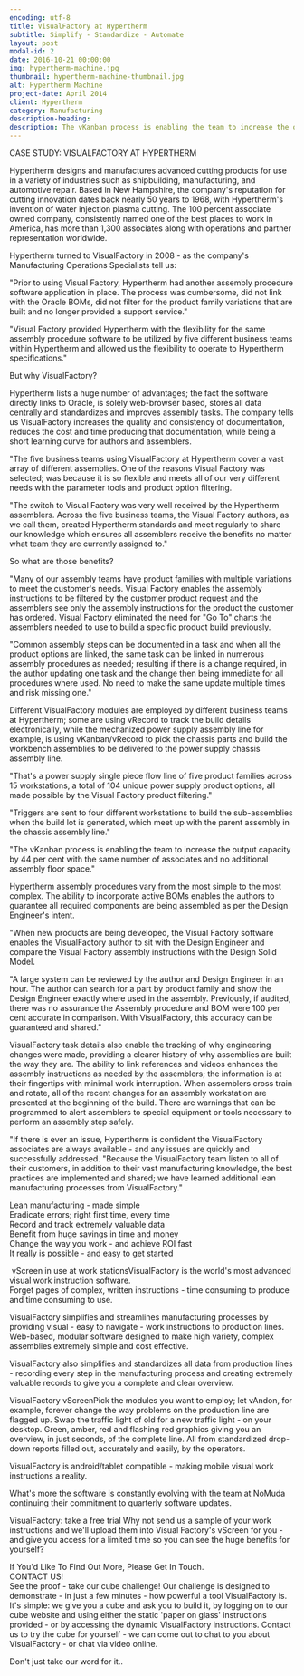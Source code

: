 ```yaml
---
encoding: utf-8
title: VisualFactory at Hypertherm
subtitle: Simplify - Standardize - Automate
layout: post
modal-id: 2
date: 2016-10-21 00:00:00
img: hypertherm-machine.jpg
thumbnail: hypertherm-machine-thumbnail.jpg
alt: Hypertherm Machine
project-date: April 2014
client: Hypertherm
category: Manufacturing
description-heading:
description: The vKanban process is enabling the team to increase the output capacity by 44 per cent with the same number of associates and no additional assembly floor space.
---
```



CASE STUDY: VISUALFACTORY AT HYPERTHERM

Hypertherm designs and manufactures advanced cutting products for use in a variety of industries such as shipbuilding, manufacturing, and automotive repair. Based in New Hampshire, the company's reputation for cutting innovation dates back nearly 50 years to 1968, with Hypertherm's invention of water injection plasma cutting. The 100 percent associate owned company, consistently named one of the best places to work in America, has more than 1,300 associates along with operations and partner representation worldwide.

Hypertherm turned to VisualFactory in 2008 - as the company's Manufacturing Operations Specialists tell us:

"Prior to using Visual Factory, Hypertherm had another assembly procedure software application in place. The process was cumbersome, did not link with the Oracle BOMs, did not filter for the product family variations that are built and no longer provided a support service."

"Visual Factory provided Hypertherm with the flexibility for the same assembly procedure software to be utilized by five different business teams within Hypertherm and allowed us the flexibility to operate to Hypertherm specifications."

But why VisualFactory?

Hypertherm lists a huge number of advantages; the fact the software directly links to Oracle, is solely web-browser based, stores all data centrally and standardizes and improves assembly tasks. The company tells us VisualFactory increases the quality and consistency of documentation, reduces the cost and time producing that documentation, while being a short learning curve for authors and assemblers.

"The five business teams using VisualFactory at Hypertherm cover a vast array of different assemblies. One of the reasons Visual Factory was selected; was because it is so flexible and meets all of our very different needs with the parameter tools and product option filtering.

"The switch to Visual Factory was very well received by the Hypertherm assemblers. Across the five business teams, the Visual Factory authors, as we call them, created Hypertherm standards and meet regularly to share our knowledge which ensures all assemblers receive the benefits no matter what team they are currently assigned to."

So what are those benefits?

"Many of our assembly teams have product families with multiple variations to meet the customer's needs. Visual Factory enables the assembly instructions to be filtered by the customer product request and the assemblers see only the assembly instructions for the product the customer has ordered. Visual Factory eliminated the need for "Go To" charts the assemblers needed to use to build a specific product build previously.

"Common assembly steps can be documented in a task and when all the product options are linked, the same task can be linked in numerous assembly procedures as needed; resulting if there is a change required, in the author updating one task and the change then being immediate for all procedures where used. No need to make the same update multiple times and risk missing one."

Different VisualFactory modules are employed by different business teams at Hypertherm; some are using vRecord to track the build details electronically, while the mechanized power supply assembly line for example, is using vKanban/vRecord to pick the chassis parts and build the workbench assemblies to be delivered to the power supply chassis assembly line.

"That's a power supply single piece flow line of five product families across 15 workstations, a total of 104 unique power supply product options, all made possible by the Visual Factory product filtering."

"Triggers are sent to four different workstations to build the sub-assemblies when the build lot is generated, which meet up with the parent assembly in the chassis assembly line."

"The vKanban process is enabling the team to increase the output capacity by 44 per cent with the same number of associates and no additional assembly floor space."

Hypertherm assembly procedures vary from the most simple to the most complex. The ability to incorporate active BOMs enables the authors to guarantee all required components are being assembled as per the Design Engineer's intent.

"When new products are being developed, the Visual Factory software enables the VisualFactory author to sit with the Design Engineer and compare the Visual Factory assembly instructions with the Design Solid Model.

"A large system can be reviewed by the author and Design Engineer in an hour. The author can search for a part by product family and show the Design Engineer exactly where used in the assembly. Previously, if audited, there was no assurance the Assembly procedure and BOM were 100 per cent accurate in comparison. With VisualFactory, this accuracy can be guaranteed and shared."

VisualFactory task details also enable the tracking of why engineering changes were made, providing a clearer history of why assemblies are built the way they are. The ability to link references and videos enhances the assembly instructions as needed by the assemblers; the information is at their fingertips with minimal work interruption. When assemblers cross train and rotate, all of the recent changes for an assembly workstation are presented at the beginning of the build. There are warnings that can be programmed to alert assemblers to special equipment or tools necessary to perform an assembly step safely.

"If there is ever an issue, Hypertherm is confident the VisualFactory associates are always available - and any issues are quickly and successfully addressed. "Because the VisualFactory team listen to all of their customers, in addition to their vast manufacturing knowledge, the best practices are implemented and shared; we have learned additional lean manufacturing processes from VisualFactory."

Lean manufacturing - made simple
<br>Eradicate errors; right first time, every time
<br>Record and track extremely valuable data
<br>Benefit from huge savings in time and money
<br>Change the way you work - and achieve ROI fast
<br>It really is possible - and easy to get started

 vScreen in use at work stationsVisualFactory is the world's most advanced visual work instruction software.
<br>Forget pages of complex, written instructions - time consuming to produce and time consuming to use.

VisualFactory simplifies and streamlines manufacturing processes by providing visual - easy to navigate - work instructions to production lines. Web-based, modular software designed to make high variety, complex assemblies extremely simple and cost effective.

VisualFactory also simplifies and standardizes all data from production lines - recording every step in the manufacturing process and creating extremely valuable records to give you a complete and clear overview.

VisualFactory vScreenPick the modules you want to employ; let vAndon, for example, forever change the way problems on the production line are flagged up. Swap the traffic light of old for a new traffic light - on your desktop. Green, amber, red and flashing red graphics giving you an overview, in just seconds, of the complete line. All from standardized drop-down reports filled out, accurately and easily, by the operators.

VisualFactory is android/tablet compatible - making mobile visual work instructions a reality.

What's more the software is constantly evolving with the team at NoMuda continuing their commitment to quarterly software updates.

VisualFactory: take a free trial Why not send us a sample of your work instructions and we'll upload them into Visual Factory's vScreen for you - and give you access for a limited time so you can see the huge benefits for yourself?

If You'd Like To Find Out More, Please Get In Touch.
<br>CONTACT US!
<br>See the proof - take our cube challenge! Our challenge is designed to demonstrate - in just a few minutes - how powerful a tool VisualFactory is. It's simple: we give you a cube and ask you to build it, by logging on to our cube website and using either the static 'paper on glass' instructions provided - or by accessing the dynamic VisualFactory instructions. Contact us to try the cube for yourself - we can come out to chat to you about VisualFactory - or chat via video online.

Don't just take our word for it..
